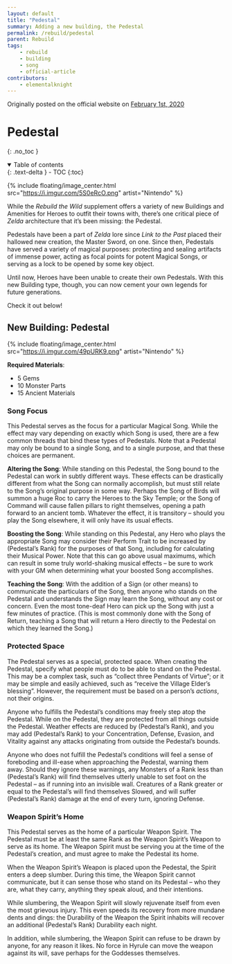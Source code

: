 ```yaml
---
layout: default
title: "Pedestal"
summary: Adding a new building, the Pedestal
permalink: /rebuild/pedestal
parent: Rebuild
tags:
    - rebuild
    - building
    - song
    - official-article
contributors:
    - elementalknight
---
```


Originally posted on the official website on [February 1st, 2020](https://reclaimthewild.net/index.php/2020/02/01/new-building-pedestal/)

# Pedestal
{: .no_toc }

<details open markdown="block">
  <summary>
    Table of contents
  </summary>
  {: .text-delta }
- TOC
{:toc}
</details>

{% include floating/image_center.html src="https://i.imgur.com/5S0eRcO.png" artist="Nintendo" %}

While the *Rebuild the Wild* supplement offers a variety of new Buildings and Amenities for Heroes to outfit their towns with, there’s one critical piece of *Zelda* architecture that it’s been missing: the Pedestal.

Pedestals have been a part of *Zelda* lore since *Link to the Past* placed their hallowed new creation, the Master Sword, on one. Since then, Pedestals have served a variety of magical purposes: protecting and sealing artifacts of immense power, acting as focal points for potent Magical Songs, or serving as a lock to be opened by some key object.

Until now, Heroes have been unable to create their own Pedestals. With this new Building type, though, you can now cement your own legends for future generations.

Check it out below!

## New Building: Pedestal

{% include floating/image_center.html src="https://i.imgur.com/49pURK9.png" artist="Nintendo" %}

**Required Materials**:
* 5 Gems
* 10 Monster Parts
* 15 Ancient Materials

### Song Focus

This Pedestal serves as the focus for a particular Magical Song. While the effect may vary depending on exactly which Song is used, there are a few common threads that bind these types of Pedestals. Note that a Pedestal may only be bound to a single Song, and to a single purpose, and that these choices are permanent.

**Altering the Song**: While standing on this Pedestal, the Song bound to the Pedestal can work in subtly different ways. These effects can be drastically different from what the Song can normally accomplish, but must still relate to the Song’s original purpose in some way. Perhaps the Song of Birds will summon a huge Roc to carry the Heroes to the Sky Temple; or the Song of Command will cause fallen pillars to right themselves, opening a path forward to an ancient tomb. Whatever the effect, it is transitory – should you play the Song elsewhere, it will only have its usual effects.

**Boosting the Song**: While standing on this Pedestal, any Hero who plays the appropriate Song may consider their Perform Trait to be increased by (Pedestal’s Rank) for the purposes of that Song, including for calculating their Musical Power. Note that this can go above usual maximums, which can result in some truly world-shaking musical effects – be sure to work with your GM when determining what your boosted Song accomplishes.

**Teaching the Song**: With the addition of a Sign (or other means) to communicate the particulars of the Song, then anyone who stands on the Pedestal and understands the Sign may learn the Song, without any cost or concern. Even the most tone-deaf Hero can pick up the Song with just a few minutes of practice. (This is most commonly done with the Song of Return, teaching a Song that will return a Hero directly to the Pedestal on which they learned the Song.)

### Protected Space

The Pedestal serves as a special, protected space. When creating the Pedestal, specify what people must do to be able to stand on the Pedestal. This may be a complex task, such as “collect three Pendants of Virtue”; or it may be simple and easily achieved, such as “receive the Village Elder’s blessing”. However, the requirement must be based on a person’s *actions*, not their origins.

Anyone who fulfills the Pedestal’s conditions may freely step atop the Pedestal. While on the Pedestal, they are protected from all things outside the Pedestal. Weather effects are reduced by (Pedestal’s Rank), and you may add (Pedestal’s Rank) to your Concentration, Defense, Evasion, and Vitality against any attacks originating from outside the Pedestal’s bounds.

Anyone who does not fulfill the Pedestal’s conditions will feel a sense of foreboding and ill-ease when approaching the Pedestal, warning them away. Should they ignore these warnings, any Monsters of a Rank less than (Pedestal’s Rank) will find themselves utterly unable to set foot on the Pedestal – as if running into an invisible wall. Creatures of a Rank greater or equal to the Pedestal’s will find themselves Slowed, and will suffer (Pedestal’s Rank) damage at the end of every turn, ignoring Defense.

### Weapon Spirit’s Home

This Pedestal serves as the home of a particular Weapon Spirit. The Pedestal must be at least the same Rank as the Weapon Spirit’s Weapon to serve as its home. The Weapon Spirit must be serving you at the time of the Pedestal’s creation, and must agree to make the Pedestal its home.

When the Weapon Spirit’s Weapon is placed upon the Pedestal, the Spirit enters a deep slumber. During this time, the Weapon Spirit cannot communicate, but it can sense those who stand on its Pedestal – who they are, what they carry, anything they speak aloud, and their intentions.

While slumbering, the Weapon Spirit will slowly rejuvenate itself from even the most grievous injury. This even speeds its recovery from more mundane dents and dings: the Durability of the Weapon the Spirit inhabits will recover an additional (Pedestal’s Rank) Durability each night.

In addition, while slumbering, the Weapon Spirit can refuse to be drawn by anyone, for any reason it likes. No force in Hyrule can move the weapon against its will, save perhaps for the Goddesses themselves.